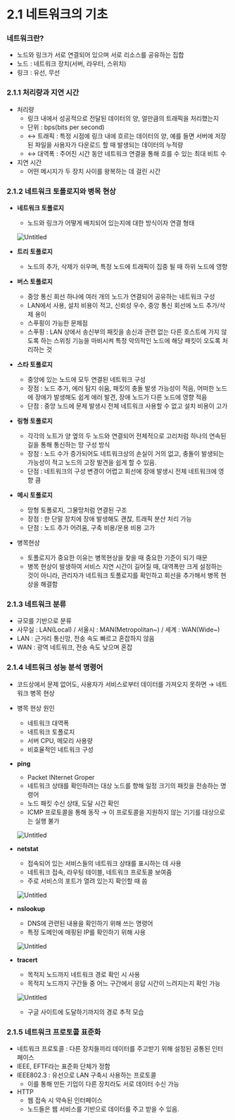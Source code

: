 # 2.1 네트워크의 기초

### 네트워크란?

- 노드와 링크가 서로 연결되어 있으며 서로 리소스를 공유하는 집합
- 노드 : 네트워크 장치(서버, 라우터, 스위치)
- 링크 : 유선, 무선

### 2.1.1 처리량과 지연 시간

- 처리량
    - 링크 내에서 성공적으로 전달된 데이터의 양, 얼만큼의 트래픽을 처리했는지
    - 단위 : bps(bits per second)
    - ↔ 트래픽 : 특정 시점에 링크 내에 흐르는 데이터의 양, 예를 들면 서버에 저장된 파일을 사용자가 다운로드 할 때 발생되는 데이터의 누적량
    - ↔ 대역폭 : 주어진 시간 동안 네트워크 연결을 통해 흐를 수 있는 최대 비트 수
- 지연 시간
    - 어떤 메시지가 두 장치 사이를 왕복하는 데 걸린 시간

### 2.1.2 네트워크 토폴로지와 병목 현상

- **네트워크 토폴로지**
    - 노드와 링크가 어떻게 배치되어 있는지에 대한 방식이자 연결 형태
      
    ![Untitled](https://github.com/ssafy22-cs-study/cs_study/assets/52269983/1f741c16-a92b-44ef-97a7-fdfb196ad001)


- **트리 토폴로지**
    - 노드의 추가, 삭제가 쉬우며, 특정 노드에 트래픽이 집중 될 때 하위 노드에 영향
- **버스 토폴로지**
    - 중앙 통신 회선 하나에 여러 개의 노드가 연결되어 공유하는 네트워크 구성
    - LAN에서 사용, 설치 비용이 적고, 신뢰성 우수, 중앙 통신 회선에 노드 추가/삭제 용이
    - 스푸핑이 가능한 문제점
    - 스푸핑 : LAN 상에서 송신부의 패킷을 송신과 관련 없는 다른 호스트에 가지 않도록 하는 스위칭 기능을 마비시켜 특정 악의적인 노드에 해당 패킷이 오도록 처리하는 것
- **스타 토폴로지**
    - 중앙에 있는 노드에 모두 연결된 네트워크 구성
    - 장점 : 노드 추가, 에러 탐지 쉬움, 패킷의 충돌 발생 가능성이 적음, 어떠한 노드에 장애가 발생해도 쉽게 에러 발견, 장애 노드가 다른 노드에 영향 적음
    - 단점 : 중앙 노드에 문제 발생시 전체 네트워크 사용할 수 없고 설치 비용이 고가
- **링형 토폴로지**
    - 각각의 노트가 양 옆의 두 노드와 연결되어 전체적으로 고리처럼 하나의 연속된 길을 통해 통신하는 망 구성 방식
    - 장점 : 노드 수가 증가되어도 네트워크상의 손실이 거의 없고, 충돌이 발생되는 가능성이 적고 노드의 고장 발견을 쉽게 할 수 있음.
    - 단점 : 네트워크의 구성 변경이 어렵고 회선에 장애 발생시 전체 네트워크에 영향 큼
- **메시 토폴로지**
    - 망형 토폴로지, 그물망처럼 연결된 구조
    - 장점 : 한 단말 장치에 장애 발생해도 괜찮, 트래픽 분산 처리 가능
    - 단점 : 노드 추가 어려움, 구축 비용/운용 비용 고가
- 병목현상
    - 토폴로지가 중요한 이유는 병목현상을 찾을 때 중요한 기준이 되기 때문
    - 병목 현상이 발생하여 서비스 지연 시간이 길어질 때, 대역폭만 크게 설정하는 것이 아니라, 관리자가 네트워크 토폴로지를 확인하고 회선을 추가해서 병목 현상을 해결함

### 2.1.3 네트워크 분류

- 규모를 기반으로 분류
- 사무실 : LAN(Local) / 서울시 : MAN(Metropolitan~) / 세계 : WAN(Wide~)
- LAN : 근거리 통신망, 전송 속도 빠르고 혼잡하지 않음
- WAN : 광역 네트워크, 전송 속도 낮으며 혼잡

### 2.1.4 네트워크 성능 분석 명령어

- 코드상에서 문제 없어도, 사용자가 서비스로부터 데이터를 가져오지 못하면 → 네트워크 병목 현상
- 병목 현상 원인
    - 네트워크 대역폭
    - 네트워크 토폴로지
    - 서버 CPU, 메모리 사용량
    - 비효율적인 네트워크 구성
- **ping**
    - Packet INternet Groper
    - 네트워크 상태를 확인하려는 대상 노드를 향해 일정 크기의 패킷을 전송하는 명령어
    - 노드 패킷 수신 상태, 도달 시간 확인
    - ICMP 프로토콜을 통해 동작 → 이 프로토콜을 지원하지 않는 기기를 대상으로는 실행 불가
 

    ![Untitled](https://github.com/ssafy22-cs-study/cs_study/assets/52269983/fea64b58-f192-4d5c-84b7-4c34fb33b6e9)
    
- **netstat**
    - 접속되어 있는 서비스들의 네트워크 상태를 표시하는 데 사용
    - 네트워크 접속, 라우팅 테이블, 네트워크 프로토콜 보여줌
    - 주로 서비스의 포트가 열려 있는지 확인할 때 씀
    

  ![Untitled](https://github.com/ssafy22-cs-study/cs_study/assets/52269983/4b63b3e2-505c-4478-9343-44dca888a08c)

    
- **nslookup**
    - DNS에 관련된 내용을 확인하기 위해 쓰는 명령어
    - 특정 도메인에 매핑된 IP를 확인하기 위해 사용
    

  ![Untitled](https://github.com/ssafy22-cs-study/cs_study/assets/52269983/a60b9029-6da7-4b10-8577-d4da1cbcb93c)

    
- **tracert**
    - 목적지 노드까지 네트워크 경로 확인 시 사용
    - 목적지 노드까지 구간들 중 어느 구간에서 응답 시간이 느려지는지 확인 가능
    

  ![Untitled](https://github.com/ssafy22-cs-study/cs_study/assets/52269983/c8850277-807e-4c3d-8454-0e1e491b5fde)
    
    - 구글 사이트에 도달하기까지의 경로 추적 모습

### 2.1.5 네트워크 프로토콜 표준화

- 네트워크 프로토콜 : 다른 장치들끼리 데이터를 주고받기 위해 설정된 공통된 인터페이스
- IEEE, EFTF라는 표준화 단체가 정함
- IEEE802.3 : 유선으로 LAN 구축시 사용하는 프로토콜
    - 이를 통해 만든 기업이 다른 장치라도 서로 데이터 수신 가능
- HTTP
    - 웹 접속 시 약속된 인터페이스
    - 노드들은 웹 서비스를 기반으로 데이터를 주고 받을 수 있음.
